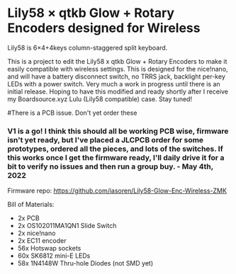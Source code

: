 # Lily58 × qtkb Glow + Rotary Encoders designed for Wireless

Lily58 is 6×4+4keys column-staggered split keyboard.

This is a project to edit the Lily58 x qtkb Glow + Rotary Encoders to make it easily compatible with wireless settings. This is designed for the nice!nano, and will have a battery disconnect switch, no TRRS jack, backlight per-key LEDs with a power switch. Very much a work in progress until there is an initial release. Hoping to have this modified and ready shortly after I receive my Boardsource.xyz Lulu (Lily58 compatible) case. Stay tuned!

#There is a PCB issue. Don't yet order these

### V1 is a go! I think this should all be working PCB wise, firmware isn't yet ready, but I've placed a JLCPCB order for some prototypes, ordered all the pieces, and lots of the switches. If this works once I get the firmware ready, I'll daily drive it for a bit to verify no issues and then run a group buy. - May 4th, 2022

Firmware repo: https://github.com/iasoren/Lily58-Glow-Enc-Wireless-ZMK




Bill of Materials:
* 2x PCB
* 2x OS102011MA1QN1 Slide Switch
* 2x nice!nano
* 2x EC11 encoder
* 56x Hotswap sockets
* 60x SK6812 mini-E LEDs
* 58x 1N4148W Thru-hole Diodes (not SMD yet)

